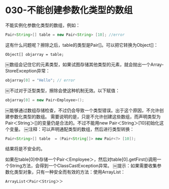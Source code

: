 # 030-不能创建参数化类型的数组

不能实例化参数化类型的数组，例如：

```java
Pair<String>[] table = new Pair<String> [10]; //error
```

这有什么问题呢？擦除之后，table的类型是Pair[]。可以把它转换为Object[]：

```
Object[] objarray = table;
```

￼数组会记住它的元素类型，如果试图存储其他类型的元素，就会抛出一个Array-StoreException异常：

```java
objarray[0] = "Hello"; // error 
```

￼不过对于泛型类型，擦除会使这种机制无效。以下赋值：

```java
objarray[0] = new Pair<Employee>();
```

￼能够通过数组存储检查，不过仍会导致一个类型错误。出于这个原因，不允许创建参数化类型的数组。
需要说明的是，只是不允许创建这些数组，而声明类型为Pair＜String＞[]的变量仍是合法的。不过不能用new Pair＜String＞[10]初始化这个变量。
￼注释：可以声明通配类型的数组，然后进行类型转换：

```java
Pair<String>[] table  = (Pair<String[]> new Pair<?> [10]);
```

结果将是不安全的。

如果在table[0]中存储一个Pair＜Employee＞，然后对table[0].getFirst()调用一个String方法，会得到一个ClassCastException异常。
￼提示：如果需要收集参数化类型对象，只有一种安全而有效的方法：使用ArrayList：

```java
ArrayList＜Pair＜String＞＞
```





